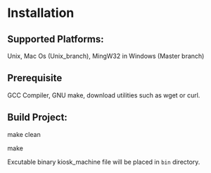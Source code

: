 # Installation

## Supported Platforms:

Unix, Mac Os (Unix_branch), MingW32 in Windows (Master branch)

## Prerequisite

GCC Compiler, GNU make, download utilities such as wget or curl.



## Build Project:

make clean 

make


Excutable binary kiosk_machine file will be placed in `bin` directory.
